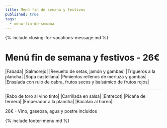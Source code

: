```yaml
---
title: Menú fin de semana y festivos
published: true
tags:
  - menu-fin-de-semana
---
```


{% include closing-for-vacations-message.md %}

# Menú fin de semana y festivos - 26€

|Fabada|
|Salmorejo|
|Revuelto de setas, jamón y gambas|
|Trigueros a la plancha|
|Sopa castellana|
|Pimientos rellenos de merluza y gambas|
|Ensalada con rulo de cabra, frutos secos y balsámico de frutos rojos|


------

|Rabo de toro al vino tinto|
|Carrillada en salsa|
|Entrecot|
|Picaña de ternera|
|Emperador a la plancha|
|Bacalao al horno|

<!-- |Cordero asado|eligiendo este segundo plato se añade 10€ al menú, en total 34€| -->

26€ - Vino, gaseosa, agua y postre incluidos

{% include footer-menu.md %}
